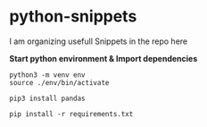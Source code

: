
# python-snippets
I am organizing usefull Snippets in the repo here


**Start python environment & Import dependencies**

    python3 -m venv env
    source ./env/bin/activate

    pip3 install pandas
    
    pip install -r requirements.txt



